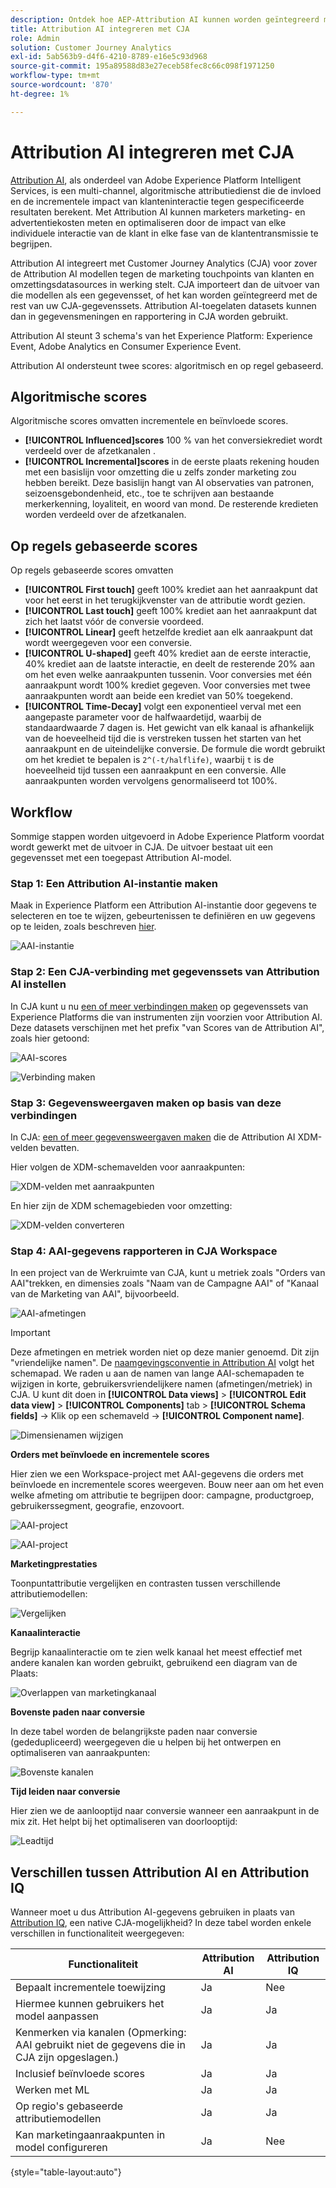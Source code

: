 ```yaml
---
description: Ontdek hoe AEP-Attribution AI kunnen worden geïntegreerd met Workspace in CJA.
title: Attribution AI integreren met CJA
role: Admin
solution: Customer Journey Analytics
exl-id: 5ab563b9-d4f6-4210-8789-e16e5c93d968
source-git-commit: 195a89588d83e27eceb58fec8c66c098f1971250
workflow-type: tm+mt
source-wordcount: '870'
ht-degree: 1%

---
```


# Attribution AI integreren met CJA

[Attribution AI](https://experienceleague.adobe.com/docs/experience-platform/intelligent-services/attribution-ai/overview.html?lang=en), als onderdeel van Adobe Experience Platform Intelligent Services, is een multi-channel, algoritmische attributiedienst die de invloed en de incrementele impact van klanteninteractie tegen gespecificeerde resultaten berekent. Met Attribution AI kunnen marketers marketing- en advertentiekosten meten en optimaliseren door de impact van elke individuele interactie van de klant in elke fase van de klantentransmissie te begrijpen.

Attribution AI integreert met Customer Journey Analytics (CJA) voor zover de Attribution AI modellen tegen de marketing touchpoints van klanten en omzettingsdatasources in werking stelt. CJA importeert dan de uitvoer van die modellen als een gegevensset, of het kan worden geïntegreerd met de rest van uw CJA-gegevenssets. Attribution AI-toegelaten datasets kunnen dan in gegevensmeningen en rapportering in CJA worden gebruikt.

Attribution AI steunt 3 schema&#39;s van het Experience Platform: Experience Event, Adobe Analytics en Consumer Experience Event.

Attribution AI ondersteunt twee scores: algoritmisch en op regel gebaseerd.

## Algoritmische scores

Algoritmische scores omvatten incrementele en beïnvloede scores.

* **[!UICONTROL Influenced]scores** 100 % van het conversiekrediet wordt verdeeld over de afzetkanalen .
* **[!UICONTROL Incremental]scores** in de eerste plaats rekening houden met een basislijn voor omzetting die u zelfs zonder marketing zou hebben bereikt. Deze basislijn hangt van AI observaties van patronen, seizoensgebondenheid, etc., toe te schrijven aan bestaande merkerkenning, loyaliteit, en woord van mond. De resterende kredieten worden verdeeld over de afzetkanalen.

## Op regels gebaseerde scores

Op regels gebaseerde scores omvatten

* **[!UICONTROL First touch]** geeft 100% krediet aan het aanraakpunt dat voor het eerst in het terugkijkvenster van de attributie wordt gezien.
* **[!UICONTROL Last touch]** geeft 100% krediet aan het aanraakpunt dat zich het laatst vóór de conversie voordeed.
* **[!UICONTROL Linear]** geeft hetzelfde krediet aan elk aanraakpunt dat wordt weergegeven voor een conversie.
* **[!UICONTROL U-shaped]** geeft 40% krediet aan de eerste interactie, 40% krediet aan de laatste interactie, en deelt de resterende 20% aan om het even welke aanraakpunten tussenin. Voor conversies met één aanraakpunt wordt 100% krediet gegeven. Voor conversies met twee aanraakpunten wordt aan beide een krediet van 50% toegekend.
* **[!UICONTROL Time-Decay]** volgt een exponentieel verval met een aangepaste parameter voor de halfwaardetijd, waarbij de standaardwaarde 7 dagen is. Het gewicht van elk kanaal is afhankelijk van de hoeveelheid tijd die is verstreken tussen het starten van het aanraakpunt en de uiteindelijke conversie. De formule die wordt gebruikt om het krediet te bepalen is `2^(-t/halflife)`, waarbij `t` is de hoeveelheid tijd tussen een aanraakpunt en een conversie. Alle aanraakpunten worden vervolgens genormaliseerd tot 100%.

## Workflow

Sommige stappen worden uitgevoerd in Adobe Experience Platform voordat wordt gewerkt met de uitvoer in CJA. De uitvoer bestaat uit een gegevensset met een toegepast Attribution AI-model.

### Stap 1: Een Attribution AI-instantie maken

Maak in Experience Platform een Attribution AI-instantie door gegevens te selecteren en toe te wijzen, gebeurtenissen te definiëren en uw gegevens op te leiden, zoals beschreven [hier](https://experienceleague.adobe.com/docs/experience-platform/intelligent-services/attribution-ai/user-guide.html).

![AAI-instantie](assets/aai-instance.png)

### Stap 2: Een CJA-verbinding met gegevenssets van Attribution AI instellen

In CJA kunt u nu [een of meer verbindingen maken](/help/connections/create-connection.md) op gegevenssets van Experience Platforms die van instrumenten zijn voorzien voor Attribution AI. Deze datasets verschijnen met het prefix &quot;van Scores van de Attribution AI&quot;, zoals hier getoond:

![AAI-scores](assets/aai-scores.png)

![Verbinding maken](assets/aai-create-connection.png)

### Stap 3: Gegevensweergaven maken op basis van deze verbindingen

In CJA: [een of meer gegevensweergaven maken](/help/data-views/create-dataview.md) die de Attribution AI XDM-velden bevatten.

Hier volgen de XDM-schemavelden voor aanraakpunten:

![XDM-velden met aanraakpunten](assets/touchpoint-fields.png)

En hier zijn de XDM schemagebieden voor omzetting:

![XDM-velden converteren](assets/conversion-fields.png)

### Stap 4: AAI-gegevens rapporteren in CJA Workspace

In een project van de Werkruimte van CJA, kunt u metriek zoals &quot;Orders van AAI&quot;trekken, en dimensies zoals &quot;Naam van de Campagne AAI&quot; of &quot;Kanaal van de Marketing van AAI&quot;, bijvoorbeeld.

![AAI-afmetingen](assets/aai-dims.png)

>[!IMPORTANT]
>
>Deze afmetingen en metriek worden niet op deze manier genoemd. Dit zijn &quot;vriendelijke namen&quot;. De [naamgevingsconventie in Attribution AI](https://experienceleague.adobe.com/docs/experience-platform/intelligent-services/attribution-ai/input-output.html?lang=en#attribution-ai-output-data) volgt het schemapad. We raden u aan de namen van lange AAI-schemapaden te wijzigen in korte, gebruikersvriendelijkere namen (afmetingen/metriek) in CJA. U kunt dit doen in **[!UICONTROL Data views]** > **[!UICONTROL Edit data view]** > **[!UICONTROL Components]** tab > **[!UICONTROL Schema fields]** -> Klik op een schemaveld -> **[!UICONTROL Component name]**.

![Dimensienamen wijzigen](assets/change-name.png)

**Orders met beïnvloede en incrementele scores**

Hier zien we een Workspace-project met AAI-gegevens die orders met beïnvloede en incrementele scores weergeven. Bouw neer aan om het even welke afmeting om attributie te begrijpen door: campagne, productgroep, gebruikerssegment, geografie, enzovoort.

![AAI-project](assets/aai-project.png)

![AAI-project](assets/aai-project2.png)

**Marketingprestaties**

Toonpuntattributie vergelijken en contrasten tussen verschillende attributiemodellen:

![Vergelijken](assets/compare.png)

**Kanaalinteractie**

Begrijp kanaalinteractie om te zien welk kanaal het meest effectief met andere kanalen kan worden gebruikt, gebruikend een diagram van de Plaats:

![Overlappen van marketingkanaal](assets/mc-overlap.png)

**Bovenste paden naar conversie**

In deze tabel worden de belangrijkste paden naar conversie (gededupliceerd) weergegeven die u helpen bij het ontwerpen en optimaliseren van aanraakpunten:

![Bovenste kanalen](assets/top-channels.png)

**Tijd leiden naar conversie**

Hier zien we de aanlooptijd naar conversie wanneer een aanraakpunt in de mix zit. Het helpt bij het optimaliseren van doorlooptijd:

![Leadtijd](assets/lead-time.png)

## Verschillen tussen Attribution AI en Attribution IQ

Wanneer moet u dus Attribution AI-gegevens gebruiken in plaats van [Attribution IQ](/help/analysis-workspace/attribution/overview.md), een native CJA-mogelijkheid? In deze tabel worden enkele verschillen in functionaliteit weergegeven:

| Functionaliteit | Attribution AI | Attribution IQ |
| --- | --- | --- |
| Bepaalt incrementele toewijzing | Ja | Nee |
| Hiermee kunnen gebruikers het model aanpassen | Ja | Ja |
| Kenmerken via kanalen (Opmerking: AAI gebruikt niet de gegevens die in CJA zijn opgeslagen.) | Ja | Ja |
| Inclusief beïnvloede scores | Ja | Ja |
| Werken met ML | Ja | Ja |
| Op regio&#39;s gebaseerde attributiemodellen | Ja | Ja |
| Kan marketingaanraakpunten in model configureren | Ja | Nee |

{style=&quot;table-layout:auto&quot;}
